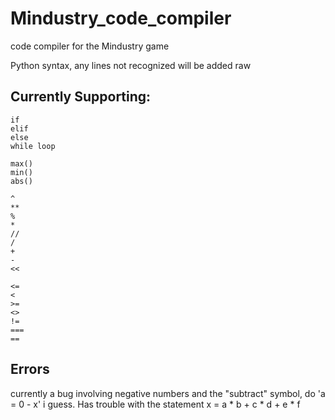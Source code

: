 # Mindustry_code_compiler
code compiler for the Mindustry game

Python syntax, any lines not recognized will be added raw

## Currently Supporting:
```
if
elif
else
while loop

max()
min()
abs()

^
**
%
*
//
/
+
-
<<

<=
<
>=
<>
!=
===
==
```

## Errors
currently a bug involving negative numbers and the "subtract" symbol, do 'a = 0 - x' i guess.
Has trouble with the statement x = a * b + c * d + e * f
